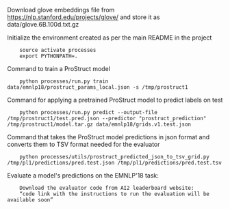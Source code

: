 Download glove embeddings file from https://nlp.stanford.edu/projects/glove/ and store it as data/glove.6B.100d.txt.gz

Initialize the environment created as per the main README in the project
```
    source activate processes
    export PYTHONPATH=.
```

Command to train a ProStruct model

```
    python processes/run.py train data/emnlp18/prostruct_params_local.json -s /tmp/prostruct1
```

Command for applying a pretrained ProStruct model to predict labels on test

```
    python processes/run.py predict --output-file /tmp/prostruct1/test.pred.json --predictor "prostruct_prediction" /tmp/prostruct1/model.tar.gz data/emnlp18/grids.v1.test.json
```

Command that takes the ProStruct model predictions in json format and converts them to TSV format needed for the evaluator

```
    python processes/utils/prostruct_predicted_json_to_tsv_grid.py /tmp/pl1/predictions/pred.test.json /tmp/pl1/predictions/pred.test.tsv
```

Evaluate a model's predictions on the EMNLP'18 task:

```
    Download the evaluator code from AI2 leaderboard website:
    “code link with the instructions to run the evaluation will be available soon”

```